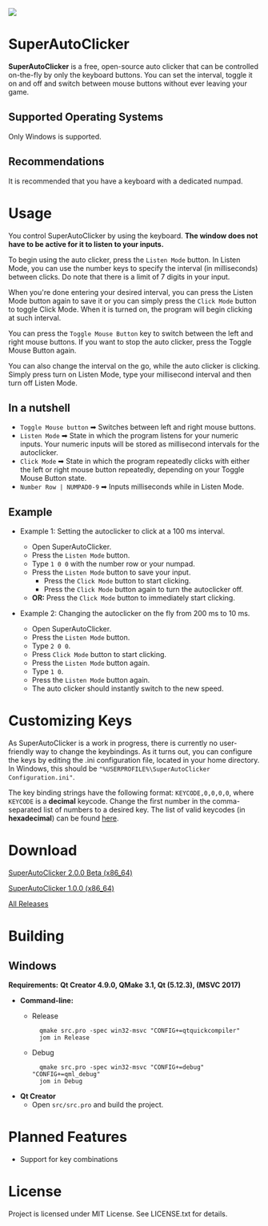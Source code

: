 ![](https://i.imgur.com/KvqVlJL.png)
# SuperAutoClicker

**SuperAutoClicker** is a free, open-source auto clicker that can be controlled on-the-fly by only the keyboard buttons. You can set the interval, toggle it on and off and switch between mouse buttons without ever leaving your game.

## Supported Operating Systems

Only Windows is supported.

## Recommendations

It is recommended that you have a keyboard with a dedicated numpad.

# Usage

You control SuperAutoClicker by using the keyboard. **The window does not have to be active for it to listen to your inputs.**

To begin using the auto clicker, press the `Listen Mode` button. In Listen Mode, you can use the number keys to specify the interval (in milliseconds) between clicks. Do note that there is a limit of 7 digits in your input.

When you're done entering your desired interval, you can press the Listen Mode button again to save it or you can simply press the `Click Mode` button to toggle Click Mode. When it is turned on, the program will begin clicking at such interval.

You can press the `Toggle Mouse Button` key to switch between the left and right mouse buttons. If you want to stop the auto clicker, press the Toggle Mouse Button again.

You can also change the interval on the go, while the auto clicker is clicking. Simply press turn on Listen Mode, type your millisecond interval and then turn off Listen Mode.

## In a nutshell
* `Toggle Mouse button` ➡ Switches between left and right mouse buttons.
* `Listen Mode` ➡ State in which the program listens for your numeric inputs. Your numeric inputs will be stored as millisecond intervals for the autoclicker.
* `Click Mode` ➡ State in which the program repeatedly clicks with either the left or right mouse button repeatedly, depending on your Toggle Mouse Button state.
* `Number Row | NUMPAD0-9` ➡ Inputs milliseconds while in Listen Mode.

## Example

- Example 1: Setting the autoclicker to click at a 100 ms interval.
    - Open SuperAutoClicker.
    - Press the `Listen Mode` button.
    - Type `1 0 0` with the number row or your numpad.
    - Press the `Listen Mode` button to save your input.
        - Press the `Click Mode` button to start clicking.
        - Press the `Click Mode` button again to turn the autoclicker off.
    - **OR:**  Press the `Click Mode` button to immediately start clicking.

- Example 2: Changing the autoclicker on the fly from 200 ms to 10 ms.
   - Open SuperAutoClicker.
   - Press the `Listen Mode` button.
   - Type `2 0 0`.
   - Press `Click Mode` button to start clicking.
   - Press the `Listen Mode` button again.
   - Type `1 0`.
   - Press the `Listen Mode` button again.
   - The auto clicker should instantly switch to the new speed.

# Customizing Keys

As SuperAutoClicker is a work in progress, there is currently no user-friendly way to change the keybindings. As it turns out, you can configure the keys by editing the .ini configuration file, located in your home directory. In Windows, this should be `"%USERPROFILE%\SuperAutoClicker Configuration.ini"`.

The key binding strings have the following format: `KEYCODE,0,0,0,0`, where `KEYCODE` is a **decimal** keycode. Change the first number in the comma-separated list of numbers to a desired key. The list of valid keycodes (in **hexadecimal**) can be found [here](KEYCODES.md).

# Download
[SuperAutoClicker 2.0.0 Beta (x86_64)](https://github.com/michelfaria/SuperAutoClicker/releases/download/2.0.0/Super.Auto.Clicker.zip)

[SuperAutoClicker 1.0.0 (x86_64)](https://github.com/michelfaria/SuperAutoClicker/releases/download/1.0.0/SuperAutoClicker.v1.0.0.exe)

[All Releases](https://github.com/michelfaria/SuperAutoClicker/releases)

# Building

## Windows

**Requirements:** **Qt Creator 4.9.0, QMake 3.1, Qt (5.12.3), (MSVC 2017)**

- **Command-line:**
    - Release

            qmake src.pro -spec win32-msvc "CONFIG+=qtquickcompiler"
            jom in Release
    
    - Debug

            qmake src.pro -spec win32-msvc "CONFIG+=debug" "CONFIG+=qml_debug"
            jom in Debug

- **Qt Creator**
    - Open `src/src.pro` and build the project.

# Planned Features

- Support for key combinations

# License

Project is licensed under MIT License. See LICENSE.txt for details.
